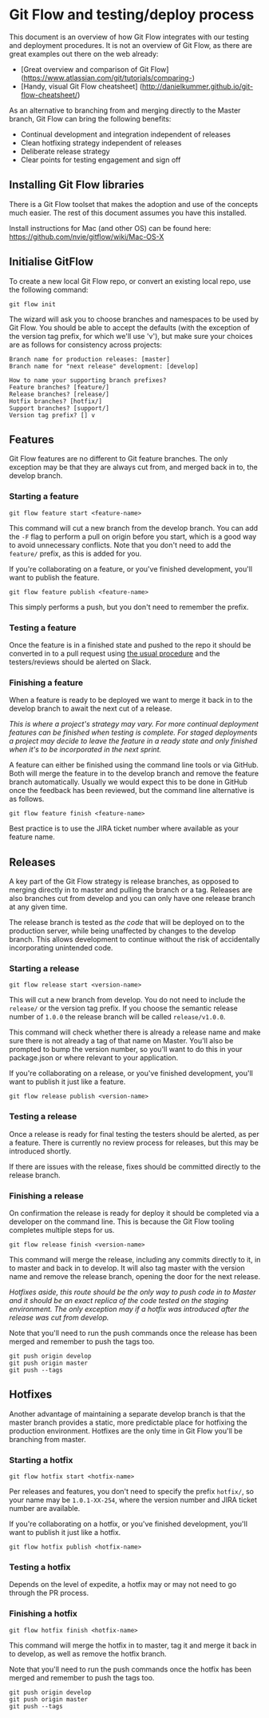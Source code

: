 # Git Flow and testing/deploy process

This document is an overview of how Git Flow integrates with our testing and deployment procedures. It is not an overview of Git Flow, as there are great examples out there on the web already:
- [Great overview and comparison of Git Flow] (https://www.atlassian.com/git/tutorials/comparing-)
- [Handy, visual Git Flow cheatsheet] (http://danielkummer.github.io/git-flow-cheatsheet/)

As an alternative to branching from and merging directly to the Master branch, Git Flow can bring the following benefits:
- Continual development and integration independent of releases
- Clean hotfixing strategy independent of releases
- Deliberate release strategy
- Clear points for testing engagement and sign off

## Installing Git Flow libraries

There is a Git Flow toolset that makes the adoption and use of the concepts much easier. The rest of this document assumes you have this installed.

Install instructions for Mac (and other OS) can be found here:
https://github.com/nvie/gitflow/wiki/Mac-OS-X

## Initialise GitFlow

To create a new local Git Flow repo, or convert an existing local repo, use the following command:

`git flow init`

The wizard will ask you to choose branches and namespaces to be used by Git Flow. You should be able to accept the defaults (with the exception of the version tag prefix, for which we'll use 'v'), but make sure your choices are as follows for consistency across projects:

```
Branch name for production releases: [master] 
Branch name for "next release" development: [develop]

How to name your supporting branch prefixes?
Feature branches? [feature/] 
Release branches? [release/] 
Hotfix branches? [hotfix/] 
Support branches? [support/] 
Version tag prefix? [] v
```

## Features

Git Flow features are no different to Git feature branches. The only exception may be that they are always cut from, and merged back in to, the develop branch. 

### Starting a feature

`git flow feature start <feature-name>`

This command will cut a new branch from the develop branch. You can add the `-F` flag to perform a pull on origin before you start, which is a good way to avoid unnecessary conflicts. Note that you don't need to add the `feature/` prefix, as this is added for you.

If you're collaborating on a feature, or you've finished development, you'll want to publish the feature.

`git flow feature publish <feature-name>`

This simply performs a push, but you don't need to remember the prefix. 

### Testing a feature

Once the feature is in a finished state and pushed to the repo it should be converted in to a pull request using [the usual procedure](pr-best-practices.md) and the testers/reviews should be alerted on Slack.

### Finishing a feature

When a feature is ready to be deployed we want to merge it back in to the develop branch to await the next cut of a release. 

_This is where a project's strategy may vary. For more continual deployment features can be finished when testing is complete. For staged deployments a project may decide to leave the feature in a ready state and only finished when it's to be incorporated in the next sprint._

A feature can either be finished using the command line tools or via GitHub. Both will merge the feature in to the develop branch and remove the feature branch automatically. Usually we would expect this to be done in GitHub once the feedback has been reviewed, but the command line alternative is as follows.

`git flow feature finish <feature-name>`

Best practice is to use the JIRA ticket number where available as your feature name.

## Releases

A key part of the Git Flow strategy is release branches, as opposed to merging directly in to master and pulling the branch or a tag. Releases are also branches cut from develop and you can only have one release branch at any given time.

The release branch is tested as _the code_ that will be deployed on to the production server, while being unaffected by changes to the develop branch. This allows development to continue without the risk of accidentally incorporating unintended code. 

### Starting a release

`git flow release start <version-name>`

This will cut a new branch from develop. You do not need to include the `release/` or the version tag prefix. If you choose the semantic release number of `1.0.0` the release branch will be called `release/v1.0.0`.

This command will check whether there is already a release name and make sure there is not already a tag of that name on Master. You'll also be prompted to bump the version number, so you'll want to do this in your package.json or where relevant to your application.

If you're collaborating on a release, or you've finished development, you'll want to publish it just like a feature.

`git flow release publish <version-name>`

### Testing a release

Once a release is ready for final testing the testers should be alerted, as per a feature. There is currently no review process for releases, but this may be introduced shortly. 

If there are issues with the release, fixes should be committed directly to the release branch.

### Finishing a release

On confirmation the release is ready for deploy it should be completed via a developer on the command line. This is because the Git Flow tooling completes multiple steps for us. 

`git flow release finish <version-name>`

This command will merge the release, including any commits directly to it, in to master and back in to develop. It will also tag master with the version name and remove the release branch, opening the door for the next release. 

_Hotfixes aside, this route should be the only way to push code in to Master and it should be an exact replica of the code tested on the staging environment. The only exception may if a hotfix was introduced after the release was cut from develop._

Note that you'll need to run the push commands once the release has been merged and remember to push the tags too.

```
git push origin develop
git push origin master
git push --tags
```

## Hotfixes

Another advantage of maintaining a separate develop branch is that the master branch provides a static, more predictable place for hotfixing the production environment. Hotfixes are the only time in Git Flow you'll be branching from master. 

### Starting a hotfix

`git flow hotfix start <hotfix-name>`

Per releases and features, you don't need to specify the prefix `hotfix/`, so your name may be `1.0.1-XX-254`, where the version number and JIRA ticket number are available. 

If you're collaborating on a hotfix, or you've finished development, you'll want to publish it just like a hotfix.

`git flow hotfix publish <hotfix-name>`

### Testing a hotfix

Depends on the level of expedite, a hotfix may or may not need to go through the PR process. 

### Finishing a hotfix

`git flow hotfix finish <hotfix-name>`

This command will merge the hotfix in to master, tag it and merge it back in to develop, as well as remove the hotfix branch.

Note that you'll need to run the push commands once the hotfix has been merged and remember to push the tags too.

```
git push origin develop
git push origin master
git push --tags
```
